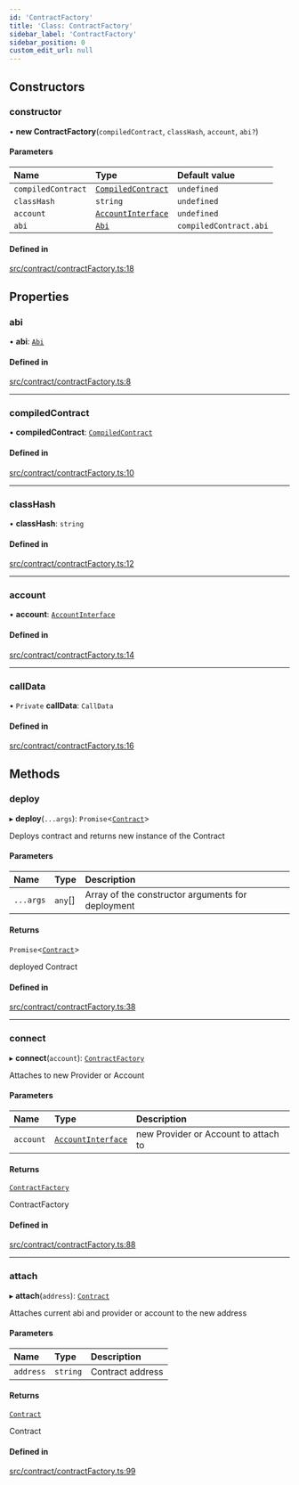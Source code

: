 ```yaml
---
id: 'ContractFactory'
title: 'Class: ContractFactory'
sidebar_label: 'ContractFactory'
sidebar_position: 0
custom_edit_url: null
---
```


## Constructors

### constructor

• **new ContractFactory**(`compiledContract`, `classHash`, `account`, `abi?`)

#### Parameters

| Name               | Type                                                 | Default value          |
| :----------------- | :--------------------------------------------------- | :--------------------- |
| `compiledContract` | [`CompiledContract`](../modules.md#compiledcontract) | `undefined`            |
| `classHash`        | `string`                                             | `undefined`            |
| `account`          | [`AccountInterface`](AccountInterface.md)            | `undefined`            |
| `abi`              | [`Abi`](../modules.md#abi)                           | `compiledContract.abi` |

#### Defined in

[src/contract/contractFactory.ts:18](https://github.com/PhilippeR26/starknet.js/blob/689c0e5/src/contract/contractFactory.ts#L18)

## Properties

### abi

• **abi**: [`Abi`](../modules.md#abi)

#### Defined in

[src/contract/contractFactory.ts:8](https://github.com/PhilippeR26/starknet.js/blob/689c0e5/src/contract/contractFactory.ts#L8)

---

### compiledContract

• **compiledContract**: [`CompiledContract`](../modules.md#compiledcontract)

#### Defined in

[src/contract/contractFactory.ts:10](https://github.com/PhilippeR26/starknet.js/blob/689c0e5/src/contract/contractFactory.ts#L10)

---

### classHash

• **classHash**: `string`

#### Defined in

[src/contract/contractFactory.ts:12](https://github.com/PhilippeR26/starknet.js/blob/689c0e5/src/contract/contractFactory.ts#L12)

---

### account

• **account**: [`AccountInterface`](AccountInterface.md)

#### Defined in

[src/contract/contractFactory.ts:14](https://github.com/PhilippeR26/starknet.js/blob/689c0e5/src/contract/contractFactory.ts#L14)

---

### callData

• `Private` **callData**: `CallData`

#### Defined in

[src/contract/contractFactory.ts:16](https://github.com/PhilippeR26/starknet.js/blob/689c0e5/src/contract/contractFactory.ts#L16)

## Methods

### deploy

▸ **deploy**(`...args`): `Promise`<[`Contract`](Contract.md)\>

Deploys contract and returns new instance of the Contract

#### Parameters

| Name      | Type    | Description                                       |
| :-------- | :------ | :------------------------------------------------ |
| `...args` | `any`[] | Array of the constructor arguments for deployment |

#### Returns

`Promise`<[`Contract`](Contract.md)\>

deployed Contract

#### Defined in

[src/contract/contractFactory.ts:38](https://github.com/PhilippeR26/starknet.js/blob/689c0e5/src/contract/contractFactory.ts#L38)

---

### connect

▸ **connect**(`account`): [`ContractFactory`](ContractFactory.md)

Attaches to new Provider or Account

#### Parameters

| Name      | Type                                      | Description                          |
| :-------- | :---------------------------------------- | :----------------------------------- |
| `account` | [`AccountInterface`](AccountInterface.md) | new Provider or Account to attach to |

#### Returns

[`ContractFactory`](ContractFactory.md)

ContractFactory

#### Defined in

[src/contract/contractFactory.ts:88](https://github.com/PhilippeR26/starknet.js/blob/689c0e5/src/contract/contractFactory.ts#L88)

---

### attach

▸ **attach**(`address`): [`Contract`](Contract.md)

Attaches current abi and provider or account to the new address

#### Parameters

| Name      | Type     | Description      |
| :-------- | :------- | :--------------- |
| `address` | `string` | Contract address |

#### Returns

[`Contract`](Contract.md)

Contract

#### Defined in

[src/contract/contractFactory.ts:99](https://github.com/PhilippeR26/starknet.js/blob/689c0e5/src/contract/contractFactory.ts#L99)
